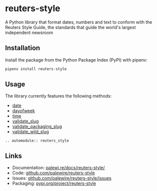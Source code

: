 ```{include} _templates/nav.html
```

# reuters-style

A Python library that format dates, numbers and text to conform with the Reuters Style Guide, the standards that guide the world's largest independent newsroom

## Installation

Install the package from the Python Package Index (PyPI) with pipenv:

```bash
pipenv install reuters-style
```

## Usage

The library currently features the following methods:

* [date](#reuters_style.date)
* [dayofweek](#reuters_style.dayofweek)
* [time](#reuters_style.time)
* [validate_slug](#reuters_style.validate_packaging_slug)
* [validate_packaging_slug](#reuters_style.validate_packaging_slug)
* [validate_wild_slug](#reuters_style.validate_wild_slug)

```{eval-rst}
.. automodule:: reuters_style
```

## Links

- Documentation: [palewi.re/docs/reuters-style/](https://palewi.re/docs/reuters-style/)
- Code: [github.com/palewire/reuters-style](https://github.com/palewire/reuters-style)
- Issues: [github.com/palewire/reuters-style/issues](https://github.com/palewire/reuters-style/issues)
- Packaging: [pypi.org/project/reuters-style](https://pypi.org/project/reuters-style)
